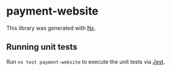 # payment-website

This library was generated with [Nx](https://nx.dev).

## Running unit tests

Run `nx test payment-website` to execute the unit tests via [Jest](https://jestjs.io).
